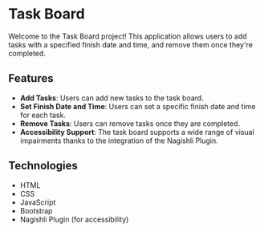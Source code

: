 # Task Board

Welcome to the Task Board project! This application allows users to add tasks with a specified finish date and time, and remove them once they're completed.

## Features

- **Add Tasks**: Users can add new tasks to the task board.
- **Set Finish Date and Time**: Users can set a specific finish date and time for each task.
- **Remove Tasks**: Users can remove tasks once they are completed.
- **Accessibility Support**: The task board supports a wide range of visual impairments thanks to the integration of the Nagishli Plugin.

## Technologies

- HTML
- CSS
- JavaScript
- Bootstrap
- Nagishli Plugin (for accessibility)
